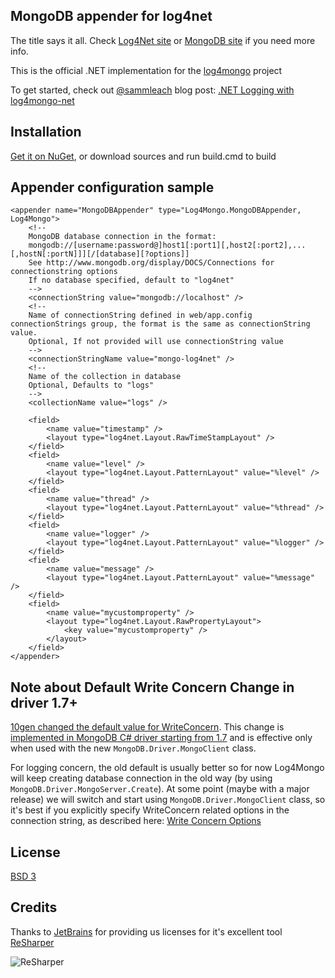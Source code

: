 MongoDB appender for log4net
----------------------------

The title says it all. Check [Log4Net site](http://logging.apache.org/log4net/) or [MongoDB site](http://www.mongodb.org/) if you need more info.

This is the official .NET implementation for the [log4mongo](http://log4mongo.org) project

To get started, check out [@sammleach](https://twitter.com/sammleach) blog post: [.NET Logging with log4mongo-net](http://samlea.ch/dev/log4mongo-net/)

Installation
------------

[Get it on NuGet](https://nuget.org/packages/log4mongo-net), or download sources and run build.cmd to build

Appender configuration sample
-----------------------------

	<appender name="MongoDBAppender" type="Log4Mongo.MongoDBAppender, Log4Mongo">
		<!-- 
		MongoDB database connection in the format:
		mongodb://[username:password@]host1[:port1][,host2[:port2],...[,hostN[:portN]]][/[database][?options]]
		See http://www.mongodb.org/display/DOCS/Connections for connectionstring options 
		If no database specified, default to "log4net"
		-->
		<connectionString value="mongodb://localhost" />
		<!-- 
		Name of connectionString defined in web/app.config connectionStrings group, the format is the same as connectionString value.
		Optional, If not provided will use connectionString value
		-->
		<connectionStringName value="mongo-log4net" />
		<!-- 
		Name of the collection in database
		Optional, Defaults to "logs"
		-->
		<collectionName value="logs" />
		
		<field>
			<name value="timestamp" />
			<layout type="log4net.Layout.RawTimeStampLayout" />
		</field>
		<field>
			<name value="level" />
			<layout type="log4net.Layout.PatternLayout" value="%level" />
		</field>
		<field>
			<name value="thread" />
			<layout type="log4net.Layout.PatternLayout" value="%thread" />
		</field>
		<field>
			<name value="logger" />
			<layout type="log4net.Layout.PatternLayout" value="%logger" />
		</field>
		<field>
			<name value="message" />
			<layout type="log4net.Layout.PatternLayout" value="%message" />
		</field>
		<field>
			<name value="mycustomproperty" />
			<layout type="log4net.Layout.RawPropertyLayout">
				<key value="mycustomproperty" />
			</layout>
		</field>
	</appender>

Note about Default Write Concern Change in driver 1.7+
------------------------------------------------------

[10gen changed the default value for WriteConcern](http://blog.mongodb.org/post/36666163412/introducing-mongoclient). This change is [implemented in MongoDB C# driver starting from 1.7](http://docs.mongodb.org/manual/release-notes/drivers-write-concern/#releases) and is effective only when used with the new `MongoDB.Driver.MongoClient` class.

For logging concern, the old default is usually better so for now Log4Mongo will keep creating database connection in the old way (by using `MongoDB.Driver.MongoServer.Create`). At some point (maybe with a major release) we will switch and start using `MongoDB.Driver.MongoClient` class, so it's best if you explicitly specify WriteConcern related options in the connection string, as described here: [Write Concern Options](http://docs.mongodb.org/manual/reference/connection-string/#write-concern-options)

License
-------

[BSD 3](https://raw.github.com/log4mongo/log4mongo-net/master/LICENSE)

Credits
-------

Thanks to [JetBrains](http://www.jetbrains.com/) for providing us licenses for it's excellent tool [ReSharper](http://www.jetbrains.com/resharper/)

![ReSharper](http://www.jetbrains.com/img/logos/logo_resharper_small.gif)
